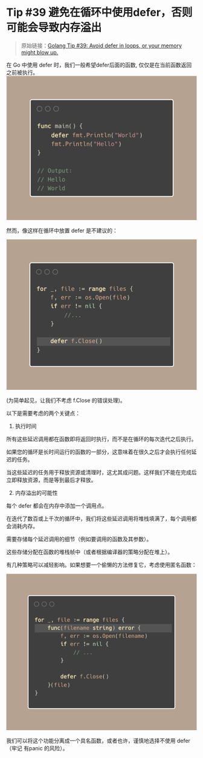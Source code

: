 # Tip #39 避免在循环中使用defer，否则可能会导致内存溢出

>  原始链接：[Golang Tip #39: Avoid defer in loops, or your memory might blow up.](https://twitter.com/func25/status/1764606374519230540)

在 Go 中使用 defer 时，我们一般希望defer后面的函数, 仅仅是在当前函数返回之前被执行。
![](./images/039/001.png)

然而，像这样在循环中放置 defer 是不建议的：

![](./images/039/002.png)


(为简单起见，让我们不考虑 f.Close 的错误处理)。

以下是需要考虑的两个关键点：

1. 执行时间

所有这些延迟调用都在函数即将返回时执行，而不是在循环的每次迭代之后执行。

如果您的循环是长时间运行的函数的一部分，这意味着在很久之后才会执行任何延迟的任务。

当这些延迟的任务用于释放资源或清理时，这尤其成问题。这样我们不能在完成后立即释放资源，而是等到最后才释放。

2. 内存溢出的可能性

每个 defer 都会在内存中添加一个调用点。

在迭代了数百或上千次的循环中，我们将这些延迟调用将堆栈填满了，每个调用都会消耗内存。

需要存储每个延迟调用的细节（例如要调用的函数及其参数）。

这些存储分配在函数的堆栈帧中（或者根据编译器的策略分配在堆上）。

有几种策略可以减轻影响。如果想要一个偷懒的方法修复它，考虑使用匿名函数：



![](./images/039/003.png)

我们可以将这个功能分离成一个具名函数，或者也许，谨慎地选择不使用 defer（牢记 有panic 的风险）。